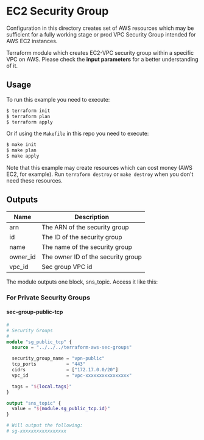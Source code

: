 # EC2 Security Group

Configuration in this directory creates set of AWS resources which may be sufficient for a fully working stage or prod
VPC Security Group intended for AWS EC2 instances.

Terraform module which creates EC2-VPC security group within a specific VPC on AWS.
Please check the **input parameters** for a better understanding of it.

## Usage

To run this example you need to execute:

```bash
$ terraform init
$ terraform plan
$ terraform apply
```

Or if using the `Makefile` in this repo you need to execute:

```bash
$ make init
$ make plan
$ make apply
```

Note that this example may create resources which can cost money (AWS EC2, for example). Run `terraform destroy` or `make destroy`
when you don't need these resources.

<!-- BEGINNING OF PRE-COMMIT-TERRAFORM DOCS HOOK -->
## Outputs

| Name | Description |
|------|-------------|
| arn | The ARN of the security group |
| id | The ID of the security group |
| name | The name of the security group |
| owner\_id | The owner ID of the security group |
| vpc\_id | Sec group VPC id |

The module outputs one block, sns_topic. Access it like this:

<!-- END OF PRE-COMMIT-TERRAFORM DOCS HOOK -->

### For Private Security Groups
#### sec-group-public-tcp
```terraform
#
# Security Groups
#
module "sg_public_tcp" {
  source = "../../../terraform-aws-sec-groups"

  security_group_name = "vpn-public"
  tcp_ports           = "443"
  cidrs               = ["172.17.0.0/20"]
  vpc_id              = "vpc-xxxxxxxxxxxxxxxx"

  tags = "${local.tags}"
}

output "sns_topic" {
  value = "${module.sg_public_tcp.id}"
}

# Will output the following:
# sg-xxxxxxxxxxxxxxxxx
```
